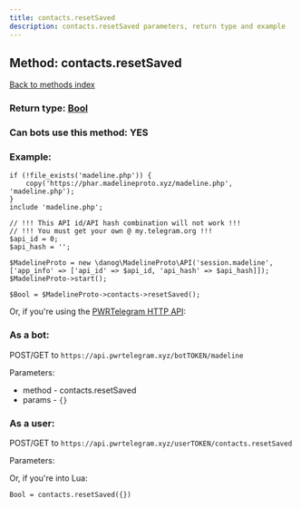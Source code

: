 ```yaml
---
title: contacts.resetSaved
description: contacts.resetSaved parameters, return type and example
---
```

## Method: contacts.resetSaved  
[Back to methods index](index.md)




### Return type: [Bool](../types/Bool.md)

### Can bots use this method: **YES**


### Example:


```
if (!file_exists('madeline.php')) {
    copy('https://phar.madelineproto.xyz/madeline.php', 'madeline.php');
}
include 'madeline.php';

// !!! This API id/API hash combination will not work !!!
// !!! You must get your own @ my.telegram.org !!!
$api_id = 0;
$api_hash = '';

$MadelineProto = new \danog\MadelineProto\API('session.madeline', ['app_info' => ['api_id' => $api_id, 'api_hash' => $api_hash]]);
$MadelineProto->start();

$Bool = $MadelineProto->contacts->resetSaved();
```

Or, if you're using the [PWRTelegram HTTP API](https://pwrtelegram.xyz):

### As a bot:

POST/GET to `https://api.pwrtelegram.xyz/botTOKEN/madeline`

Parameters:

* method - contacts.resetSaved
* params - `{}`



### As a user:

POST/GET to `https://api.pwrtelegram.xyz/userTOKEN/contacts.resetSaved`

Parameters:




Or, if you're into Lua:

```
Bool = contacts.resetSaved({})
```

